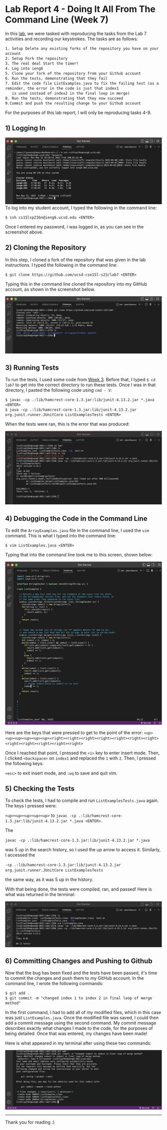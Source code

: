 # Lab Report 4 - Doing It All From The Command Line (Week 7)

In this [lab](https://ucsd-cse15l-s23.github.io/week/week7/#week7-lab-report), we were tasked with reproducing the tasks from the Lab 7 activities and recording our keystrokes. The tasks are as follows:

```
1. Setup Delete any existing forks of the repository you have on your account
2. Setup Fork the repository
3. The real deal Start the timer!
4. Log into ieng6
5. Clone your fork of the repository from your Github account
6. Run the tests, demonstrating that they fail
7. Edit the code file ListExamples.java to fix the failing test (as a reminder, the error in the code is just that index1 
   is used instead of index2 in the final loop in merge)
8. Run the tests, demonstrating that they now succeed
9.Commit and push the resulting change to your Github account
```

For the purposes of this lab report, I will only be reproducing tasks 4-9.

## 1) Logging In

![Image](step4-lab7-lr4.png)
To log into my student account, I typed the following in the command line:

```
$ ssh cs15lsp23bn@ieng6.ucsd.edu <ENTER>
```

Once I entered my password, I was logged in, as you can see in the screenshot above.


## 2) Cloning the Repository

In this step, I cloned a fork of the repository that was given in the lab instructions. I typed the following in the command line:

```
$ git clone https://github.com/ucsd-cse15l-s23/lab7 <ENTER>
```

Typing this in the command line cloned the repository into my GitHub account, as shown in the screenshot below.

![Image](step5-lab7-lr4.png)

## 3) Running Tests

To run the tests, I used some code from [Week 3](https://ucsd-cse15l-s23.github.io/week/week3/). Before that, I typed `$ cd lab7` to get into the correct directory to run these tests. Once I was in that directory, I pasted the following code using `cmd - V`:

```
$ javac -cp .:lib/hamcrest-core-1.3.jar:lib/junit-4.13.2.jar *.java <ENTER>
$ java -cp .:lib/hamcrest-core-1.3.jar:lib/junit-4.13.2.jar org.junit.runner.JUnitCore ListExamplesTests <ENTER>

```

When the tests were ran, this is the error that was produced:

![Image](step6-lab7-lr4.png)


## 4) Debugging the Code in the Command Line

To edit the `ArrayExamples.java` file in the command line, I used the `vim` command. This is what I typed into the command line:

```
$ vim ListExamples.java <ENTER>
```

Typing that into the command line took me to this screen, shown below:

![Image](step7-lab7-lr4.png)

Here are the keys that were pressed to get to the point of the error:
`<up><up><up><up><up><up><right><right><right><right><right><right><right><right><right><right><right><right>`

Once I reached that point, I pressed the `<i>` key to enter insert mode. Then, I clicked `<backspace>` on `index1` and replaced the `1` with `2`. Then, I pressed the following keys:

`<esc>` to exit insert mode, and `:wq` to save and quit vim. 


## 5) Checking the Tests

To check the tests, I had to compile and run `ListExamplesTests.java` again. The keys I pressed were:

`<up><up><up><up><up>` to 
`javac -cp .:lib/hamcrest-core-1.3.jar:lib/junit-4.13.2.jar *.java <ENTER>`.

The 

`javac -cp .:lib/hamcrest-core-1.3.jar:lib/junit-4.13.2.jar *.java` 

was 5 up in the search history, so I used the up arrow to access it.
Similarly, I accessed the 

`-cp .:lib/hamcrest-core-1.3.jar:lib/junit-4.13.2.jar org.junit.runner.JUnitCore ListExamplesTests` 

the same way, as it was 5 up in the history.

With that being done, the tests were compiled, ran, and passed! Here is what was returned in the terminal:

![Image](step8-lab7-lr4.png)


## 6) Committing Changes and Pushing to Github

Now that the bug has been fixed and the tests have been passed, it's time to commit the changes and push them to my GitHub account. In the command line, I wrote the following commands:

```
$ git add .
$ git commit -m "changed index 1 to index 2 in final loop of merge method"
```

In the first command, I had to add all of my modified files, which in this case was just `ListExamples.java`. Once the modified file was saved, I could then add a commit message using the second command. My commit message describes exactly what changes I made to the code, for the purposes of being detailed. Once that was entered, my changes have been made!

Here is what appeared in my terminal after using these two commands:

![Image](step9-lab7-lr4.png)

---

Thank you for reading :)


